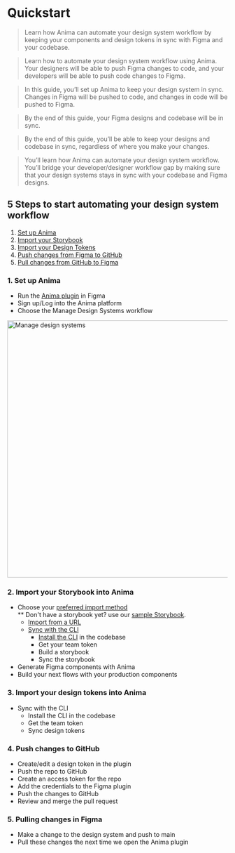 # Quickstart
> Learn how Anima can automate your design system workflow by keeping your components and design tokens in sync with Figma and your codebase.

> Learn how to automate your design system workflow using Anima. Your designers will be able to push Figma changes to code, and your developers will be able to push code changes to Figma.

> In this guide, you’ll set up Anima to keep your design system in sync. Changes in Figma will be pushed to code, and changes in code will be pushed to Figma.

> By the end of this guide, your Figma designs and codebase will be in sync.

> By the end of this guide, you’ll be able to keep your designs and codebase in sync, regardless of where you make your changes. 

> You’ll learn how Anima can automate your design system workflow. You’ll bridge your developer/designer workflow gap by making sure that your design systems stays in sync with your codebase and Figma designs.

## 5 Steps to start automating your design system workflow
1. [Set up Anima](#1-set-up-anima)
2. [Import your Storybook](#2-import-your-storybook-into-anima)
3. [Import your Design Tokens](#3-Import-your-design-tokens-into-Anima)
4. [Push changes from Figma to GitHub](#4-Push-changes-from-Figma-to-GitHub)
5. [Pull changes from GitHub to Figma](#5-Push-changes-from-GitHub-to-Figma)

### 1. Set up Anima
- Run the [Anima plugin](https://www.figma.com/community/plugin/857346721138427857) in Figma
- Sign up/Log into the Anima platform
- Choose the Manage Design Systems workflow
<img width="586" alt="Manage design systems" src="https://github.com/AnimaApp/anima-storybook-cli/assets/96059044/38b3e73b-13a4-4313-998d-642cfc420b96">

### 2. Import your Storybook into Anima
- Choose your [preferred import method](./cli-vs-url.md)
<br> ** Don't have a storybook yet? use our [sample Storybook](https://animaapp.github.io/anima-sample-storybook/?path=/story/getting-started--page).
  -   [Import from a URL](../manage-components/sync-components.md#sync-from-an-storybook-url-sync-from-url)
  -   [Sync with the CLI](manage-component/sync-components.md#sync-storybook-using-the-anima-cli-preferred)
      -   [Install the CLI](manage-component/sync-components.md#sync-storybook-using-the-anima-cli-preferred) in the codebase
      -   Get your team token
      -   Build a storybook
      -   Sync the storybook 
- Generate Figma components with Anima
- Build your next flows with your production components

### 3. Import your design tokens into Anima
- Sync with the CLI
    - Install the CLI in the codebase
    - Get the team token
    - Sync design tokens

### 4. Push changes to GitHub
- Create/edit a design token in the plugin
- Push the repo to GitHub
- Create an access token for the repo
- Add the credentials to the Figma plugin
- Push the changes to GitHub
- Review and merge the pull request

### 5. Pulling changes in Figma
- Make a change to the design system and push to main
- Pull these changes the next time we open the Anima plugin

